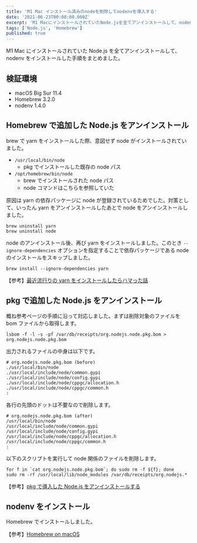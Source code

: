 ```yaml
---
title: 'M1 Mac インストール済みのnodeを削除してnodenvを導入する'
date: '2021-06-23T00:00:00.000Z'
excerpt: 'M1 MacにインストールされていたNode.jsを全てアンインストールして、nodenvをインストールした手順をまとめました。'
tags: ['Node.js', 'Homebrew']
published: true
---
```


M1 Mac にインストールされていた Node.js を全てアンインストールして、nodenv をインストールした手順をまとめました。

## 検証環境

- macOS Big Sur 11.4
- Homebrew 3.2.0
- nodenv 1.4.0

## Homebrew で追加した Node.js をアンインストール

brew で yarn をインストールした際、意図せず node がインストールされていました。

- `/usr/local/bin/node`
  - pkg でインストールした既存の node パス
- `/opt/homebrew/bin/node`
  - brew でインストールされた node パス
  - node コマンドはこちらを参照していた

原因は yarn の依存パッケージに node が登録されているためでした。対策として、いったん yarn をアンインストールしたあとで node をアンインストールしました。

```shell
brew uninstall yarn
brew uninstall node
```

node のアンインストール後、再び yarn をインストールしました。このとき `--ignore-dependencies` オプションを指定することで依存パッケージである node のインストールをスキップしました。

```shell
brew install --ignore-dependencies yarn
```

【参考】[最近流行りの yarn をインストールしたらハマった話](https://hisa-tech.site/yarn-install-stumble/)

## pkg で追加した Node.js をアンインストール

概ね参考ページの手順に沿って対応しました。まずは削除対象のファイルを bom ファイルから取得します。

```shell
lsbom -f -l -s -pf /var/db/receipts/org.nodejs.node.pkg.bom > org.nodejs.node.pkg.bom
```

出力されるファイルの中身は以下です。

```
# org.nodejs.node.pkg.bom (before)
./usr/local/bin/node
./usr/local/include/node/common.gypi
./usr/local/include/node/config.gypi
./usr/local/include/node/cppgc/allocation.h
./usr/local/include/node/cppgc/common.h
:
```

各行の先頭のドットは不要なので削除します。

```
# org.nodejs.node.pkg.bom (after)
/usr/local/bin/node
/usr/local/include/node/common.gypi
/usr/local/include/node/config.gypi
/usr/local/include/node/cppgc/allocation.h
/usr/local/include/node/cppgc/common.h
:
```

以下のスクリプトを実行して node 関係のファイルを削除します。

```shell
for f in `cat org.nodejs.node.pkg.bom`; do sudo rm -f ${f}; done
sudo rm -rf /usr/local/lib/node_modules /var/db/receipts/org.nodejs.*
```

【参考】[pkg で導入した Node.js をアンインストールする](https://hacknote.jp/archives/30163/)

## nodenv をインストール

Homebrew でインストールしました。

【参考】[Homebrew on macOS](https://github.com/nodenv/nodenv#homebrew-on-macos)
